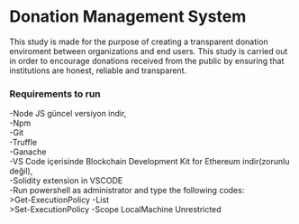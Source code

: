 <h1> Donation Management System </h1>

This study is made for the purpose of creating a transparent donation enviroment between organizations and end users. This study is carried out in order to encourage donations received from the public by ensuring that institutions are honest, reliable and transparent.

<h3> Requirements to run </h3>
-Node JS güncel versiyon indir,<br />
-Npm<br />
-Git<br />
-Truffle<br />
-Ganache<br />
-VS Code içerisinde Blockchain Development Kit for Ethereum indir(zorunlu değil),<br />
-Solidity extension in VSCODE<br />
-Run powershell as administrator and type the following codes:<br />
>Get-ExecutionPolicy -List<br />
>Set-ExecutionPolicy -Scope LocalMachine Unrestricted<br />


